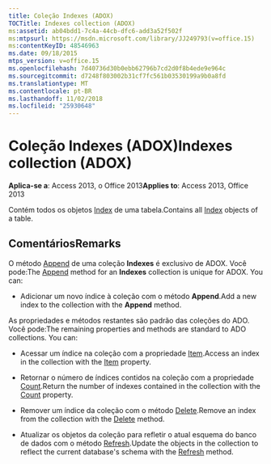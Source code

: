 ```yaml
---
title: Coleção Indexes (ADOX)
TOCTitle: Indexes collection (ADOX)
ms:assetid: ab04bdd1-7c4a-44cb-dfc6-add3a52f502f
ms:mtpsurl: https://msdn.microsoft.com/library/JJ249793(v=office.15)
ms:contentKeyID: 48546963
ms.date: 09/18/2015
mtps_version: v=office.15
ms.openlocfilehash: 7d40736d30b0ebb62796b7cd2d0f8b4ede9e964c
ms.sourcegitcommit: d7248f803002b31cf7fc561b03530199a9b0a8fd
ms.translationtype: MT
ms.contentlocale: pt-BR
ms.lasthandoff: 11/02/2018
ms.locfileid: "25930648"
---
```

# <a name="indexes-collection-adox"></a><span data-ttu-id="adf5d-102">Coleção Indexes (ADOX)</span><span class="sxs-lookup"><span data-stu-id="adf5d-102">Indexes collection (ADOX)</span></span>


<span data-ttu-id="adf5d-103">**Aplica-se a**: Access 2013, o Office 2013</span><span class="sxs-lookup"><span data-stu-id="adf5d-103">**Applies to**: Access 2013, Office 2013</span></span>

<span data-ttu-id="adf5d-104">Contém todos os objetos [Index](index-object-adox.md) de uma tabela.</span><span class="sxs-lookup"><span data-stu-id="adf5d-104">Contains all [Index](index-object-adox.md) objects of a table.</span></span>

## <a name="remarks"></a><span data-ttu-id="adf5d-105">Comentários</span><span class="sxs-lookup"><span data-stu-id="adf5d-105">Remarks</span></span>

<span data-ttu-id="adf5d-p101">O método [Append](append-method-adox-indexes.md) de uma coleção **Indexes** é exclusivo de ADOX. Você pode:</span><span class="sxs-lookup"><span data-stu-id="adf5d-p101">The [Append](append-method-adox-indexes.md) method for an **Indexes** collection is unique for ADOX. You can:</span></span>

  - <span data-ttu-id="adf5d-108">Adicionar um novo índice à coleção com o método **Append**.</span><span class="sxs-lookup"><span data-stu-id="adf5d-108">Add a new index to the collection with the **Append** method.</span></span>

<span data-ttu-id="adf5d-p102">As propriedades e métodos restantes são padrão das coleções do ADO. Você pode:</span><span class="sxs-lookup"><span data-stu-id="adf5d-p102">The remaining properties and methods are standard to ADO collections. You can:</span></span>

  - <span data-ttu-id="adf5d-111">Acessar um índice na coleção com a propriedade [Item](item-property-ado.md).</span><span class="sxs-lookup"><span data-stu-id="adf5d-111">Access an index in the collection with the [Item](item-property-ado.md) property.</span></span>

  - <span data-ttu-id="adf5d-112">Retornar o número de índices contidos na coleção com a propriedade [Count](count-property-ado.md).</span><span class="sxs-lookup"><span data-stu-id="adf5d-112">Return the number of indexes contained in the collection with the [Count](count-property-ado.md) property.</span></span>

  - <span data-ttu-id="adf5d-113">Remover um índice da coleção com o método [Delete](delete-method-adox-collections.md).</span><span class="sxs-lookup"><span data-stu-id="adf5d-113">Remove an index from the collection with the [Delete](delete-method-adox-collections.md) method.</span></span>

  - <span data-ttu-id="adf5d-114">Atualizar os objetos da coleção para refletir o atual esquema do banco de dados com o método [Refresh](refresh-method-ado.md).</span><span class="sxs-lookup"><span data-stu-id="adf5d-114">Update the objects in the collection to reflect the current database's schema with the [Refresh](refresh-method-ado.md) method.</span></span>

